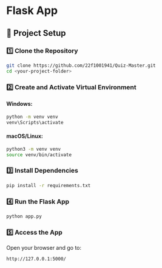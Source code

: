 # Flask App

## 🚀 Project Setup

### 1️⃣ Clone the Repository
```bash
git clone https://github.com/22f1001941/Quiz-Master.git
cd <your-project-folder>
```

### 2️⃣ Create and Activate Virtual Environment
#### Windows:
```bash
python -m venv venv
venv\Scripts\activate
```
#### macOS/Linux:
```bash
python3 -m venv venv
source venv/bin/activate
```

### 3️⃣ Install Dependencies
```bash
pip install -r requirements.txt
```

### 4️⃣ Run the Flask App
```bash
python app.py
```

### 5️⃣ Access the App
Open your browser and go to:
```
http://127.0.0.1:5000/
```

